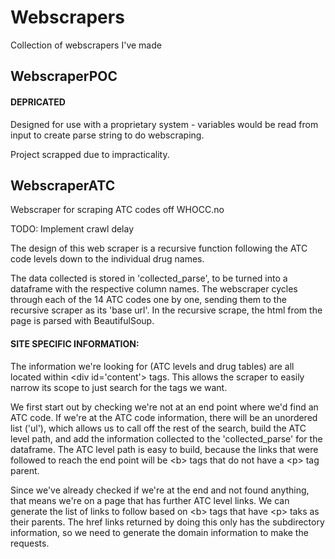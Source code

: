 # Webscrapers

Collection of webscrapers I've made

## WebscraperPOC

#### DEPRICATED

Designed for use with a proprietary system - variables would be read from input to create parse string to do webscraping.

Project scrapped due to impracticality.

## WebscraperATC

Webscraper for scraping ATC codes off WHOCC.no

TODO: Implement crawl delay

The design of this web scraper is a recursive function following the ATC code levels down to the individual drug names.

The data collected is stored in 'collected_parse', to be turned into a dataframe with the respective column names.
The webscraper cycles through each of the 14 ATC codes one by one, sending them to the recursive scraper as its 'base url'.
In the recursive scrape, the html from the page is parsed with BeautifulSoup.


#### SITE SPECIFIC INFORMATION:

The information we're looking for (ATC levels and drug tables) are all located within \<div id='content'\> tags. This allows the scraper to easily narrow its scope to just search for the tags we want.

We first start out by checking we're not at an end point where we'd find an ATC code. If we're at the ATC code information, there will be an unordered list ('ul'), which allows us to call off the rest of the search, build the ATC level path, and add the information collected to the 'collected_parse' for the dataframe. The ATC level path is easy to build, because the links that were followed to reach the end point will be \<b\> tags that do not have a \<p\> tag parent.

Since we've already checked if we're at the end and not found anything, that means we're on a page that has further ATC level links. We can generate the list of links to follow based on \<b\> tags that have \<p\> taks as their parents. The href links returned by doing this only has the subdirectory information, so we need to generate the domain information to make the requests.
  
  
